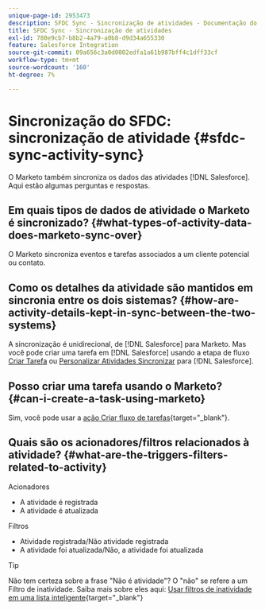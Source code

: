 ```yaml
---
unique-page-id: 2953473
description: SFDC Sync - Sincronização de atividades - Documentação do Marketo - Documentação do produto
title: SFDC Sync - Sincronização de atividades
exl-id: 780e9cb7-b8b2-4a79-a0b8-d9d34a655330
feature: Salesforce Integration
source-git-commit: 09a656c3a0d0002edfa1a61b987bff4c1dff33cf
workflow-type: tm+mt
source-wordcount: '160'
ht-degree: 7%

---
```


# Sincronização do SFDC: sincronização de atividade {#sfdc-sync-activity-sync}

O Marketo também sincroniza os dados das atividades [!DNL Salesforce]. Aqui estão algumas perguntas e respostas.

## Em quais tipos de dados de atividade o Marketo é sincronizado? {#what-types-of-activity-data-does-marketo-sync-over}

O Marketo sincroniza eventos e tarefas associados a um cliente potencial ou contato.

## Como os detalhes da atividade são mantidos em sincronia entre os dois sistemas? {#how-are-activity-details-kept-in-sync-between-the-two-systems}

A sincronização é unidirecional, de [!DNL Salesforce] para Marketo. Mas você pode criar uma tarefa em [!DNL Salesforce] usando a etapa de fluxo [Criar Tarefa](/help/marketo/product-docs/core-marketo-concepts/smart-campaigns/salesforce-flow-actions/create-task.md) ou [Personalizar Atividades Sincronizar](/help/marketo/product-docs/crm-sync/salesforce-sync/setup/optional-steps/customize-activities-sync.md) para [!DNL Salesforce].

## Posso criar uma tarefa usando o Marketo? {#can-i-create-a-task-using-marketo}

Sim, você pode usar a [ação Criar fluxo de tarefas](/help/marketo/product-docs/core-marketo-concepts/smart-campaigns/salesforce-flow-actions/create-task.md){target="_blank"}.

## Quais são os acionadores/filtros relacionados à atividade? {#what-are-the-triggers-filters-related-to-activity}

Acionadores

* A atividade é registrada
* A atividade é atualizada

Filtros

* Atividade registrada/Não atividade registrada
* A atividade foi atualizada/Não, a atividade foi atualizada

>[!TIP]
>
>Não tem certeza sobre a frase &quot;Não é atividade&quot;? O &quot;não&quot; se refere a um Filtro de inatividade. Saiba mais sobre eles aqui: [Usar filtros de inatividade em uma lista inteligente](/help/marketo/product-docs/core-marketo-concepts/smart-lists-and-static-lists/using-smart-lists/use-inactivity-filters-in-a-smart-list.md){target="_blank"}
